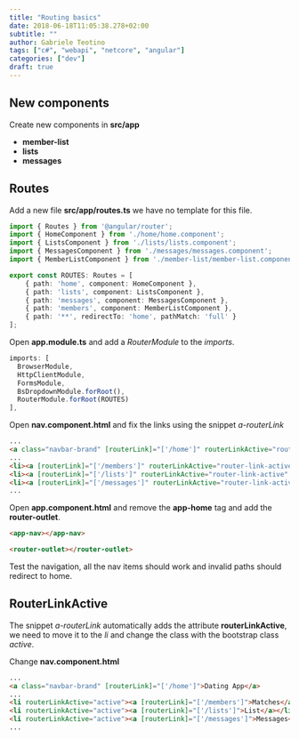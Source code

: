 ```yaml
---
title: "Routing basics"
date: 2018-06-18T11:05:38.278+02:00
subtitle: ""
author: Gabriele Teotino
tags: ["c#", "webapi", "netcore", "angular"]
categories: ["dev"]
draft: true
---
```


## New components

Create new components in **src/app**

- **member-list**
- **lists**
- **messages**

## Routes

Add a new file **src/app/routes.ts** we have no template for this file.

```typescript
import { Routes } from '@angular/router';
import { HomeComponent } from './home/home.component';
import { ListsComponent } from './lists/lists.component';
import { MessagesComponent } from './messages/messages.component';
import { MemberListComponent } from './member-list/member-list.component';

export const ROUTES: Routes = [
    { path: 'home', component: HomeComponent },
    { path: 'lists', component: ListsComponent },
    { path: 'messages', component: MessagesComponent },
    { path: 'members', component: MemberListComponent },
    { path: '**', redirectTo: 'home', pathMatch: 'full' }
];
```

Open **app.module.ts** and add a *RouterModule* to the *imports*.

```typescript
imports: [
  BrowserModule,
  HttpClientModule,
  FormsModule,
  BsDropdownModule.forRoot(),
  RouterModule.forRoot(ROUTES)
],
```

Open **nav.component.html** and fix the links using the snippet *a-routerLink*

```html
...
<a class="navbar-brand" [routerLink]="['/home']" routerLinkActive="router-link-active" >Dating App</a>
...
<li><a [routerLink]="['/members']" routerLinkActive="router-link-active" >Matches</a></li>
<li><a [routerLink]="['/lists']" routerLinkActive="router-link-active" >List</a></li>
<li><a [routerLink]="['/messages']" routerLinkActive="router-link-active" >Messages</a></li>
...
```

Open **app.component.html** and remove the **app-home** tag and add the **router-outlet**.

```html
<app-nav></app-nav>

<router-outlet></router-outlet>
```

Test the navigation, all the nav items should work and invalid paths should redirect to home.

## RouterLinkActive

The snippet *a-routerLink* automatically adds the attribute **routerLinkActive**, we need to move it to the *li* and change the class with the bootstrap class *active*.

Change **nav.component.html**

```html
...
<a class="navbar-brand" [routerLink]="['/home']">Dating App</a>
...
<li routerLinkActive="active"><a [routerLink]="['/members']">Matches</a></li>
<li routerLinkActive="active"><a [routerLink]="['/lists']">List</a></li>
<li routerLinkActive="active"><a [routerLink]="['/messages']">Messages</a></li>
...
```
